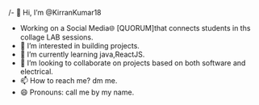 /- 👋 Hi, I’m @KirranKumar18
- Working on a Social Media🌐 [QUORUM]that connects students in ths collage LAB sessions.
- 👀 I’m interested in building projects.
- 🌱 I’m currently learning java,ReactJS.
- 💞️ I’m looking to collaborate on projects based on both software and electrical.
- 📫 How to reach me? dm me.
- 😄 Pronouns: call me by my name.


<!---
KirranKumar18/KirranKumar18 is a ✨ special ✨ repository because its `README.md` (this file) appears on your GitHub profile.
You can click the Preview link to take a look at your changes.
--->
